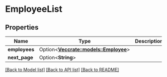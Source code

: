 # EmployeeList

## Properties

Name | Type | Description | Notes
------------ | ------------- | ------------- | -------------
**employees** | Option<[**Vec<crate::models::Employee>**](Employee.md)> |  | [optional]
**next_page** | Option<**String**> |  | [optional]

[[Back to Model list]](../README.md#documentation-for-models) [[Back to API list]](../README.md#documentation-for-api-endpoints) [[Back to README]](../README.md)


